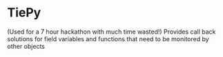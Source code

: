 # TiePy
(Used for a 7 hour hackathon with much time wasted!)
Provides call back solutions for field variables and functions that need to be monitored by other objects
